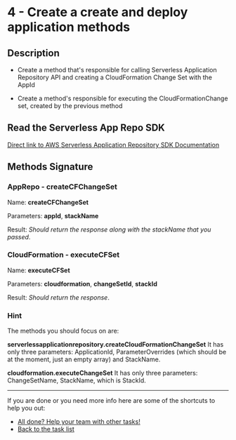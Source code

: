 # 4 - Create a create and deploy application methods

## Description

- Create a method that's responsible for calling Serverless Application Repository API and creating a CloudFormation Change Set with the AppId

- Create a method's responsible for executing the CloudFormationChange set, created by the previous method

## Read the Serverless App Repo SDK

[Direct link to AWS Serverless Application Repository SDK Documentation](https://docs.aws.amazon.com/AWSJavaScriptSDK/latest/AWS/ServerlessApplicationRepository.html)

## Methods Signature

### AppRepo - createCFChangeSet

Name: **createCFChangeSet**

Parameters: **appId**, **stackName**

Result: _Should return the response along with the stackName that you passed_.

### CloudFormation - executeCFSet

Name: **executeCFSet**

Parameters: **cloudformation**, **changeSetId**, **stackId**

Result: _Should return the response_.

### Hint

The methods you should focus on are: 

**serverlessapplicationrepository.createCloudFormationChangeSet**
It has only three parameters: ApplicationId, ParameterOverrides (which should be at the moment, just an empty array) and StackName.

**cloudformation.executeChangeSet**
It has only three parameters: ChangeSetName, StackName, which is StackId.

----

If you are done or you need more info here are some of the shortcuts to help you out:

- [All done? Help your team with other tasks!](../../../../)
- [Back to the task list](../)